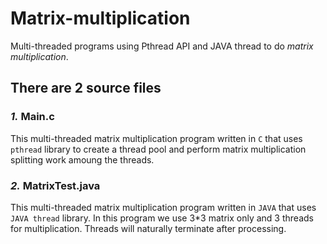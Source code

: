 # Matrix-multiplication

Multi-threaded programs using Pthread API and JAVA thread to do *matrix multiplication*.

## There are 2 source files

### *1.* Main.c

This multi-threaded matrix multiplication program written in `C` that uses `pthread` library to create a thread pool and perform matrix multiplication splitting work amoung the threads.

### *2.* MatrixTest.java

This multi-threaded matrix multiplication program written in `JAVA` that uses `JAVA thread` library.
In this program we use 3*3 matrix only and 3 threads for multiplication.
Threads will naturally terminate after processing.
